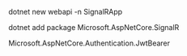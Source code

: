 dotnet new webapi -n SignalRApp

dotnet add package Microsoft.AspNetCore.SignalR

Microsoft.AspNetCore.Authentication.JwtBearer
